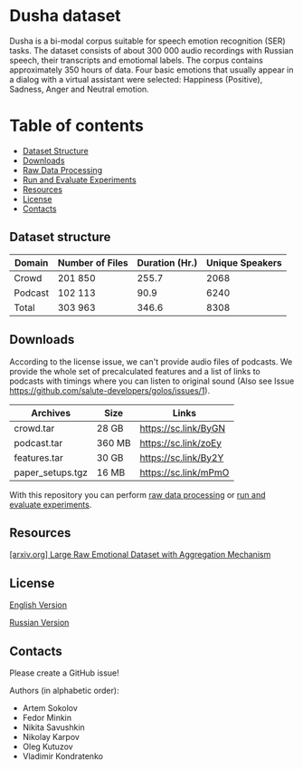 # Dusha dataset

Dusha is a bi-modal corpus suitable for speech emotion recognition (SER) tasks. The dataset consists of about 300 000 audio recordings with Russian speech, their transcripts and emotiomal labels. The corpus contains approximately 350 hours of data. Four basic emotions that usually appear in a dialog with a virtual assistant were selected: Happiness (Positive), Sadness, Anger and Neutral emotion.

# Table of contents

- [Dataset Structure](https://github.com/salute-developers/golos/tree/master/dusha#dataset-structure)
- [Downloads](https://github.com/salute-developers/golos/tree/master/dusha#downloads)
- [Raw Data Processing](https://github.com/salute-developers/golos/tree/master/dusha/data_processing)
- [Run and Evaluate Experiments](https://github.com/salute-developers/golos/tree/master/dusha/experiments)
- [Resources](https://github.com/salute-developers/golos/tree/master/dusha#resouces)
- [License](https://github.com/salute-developers/golos/tree/master/dusha#license)
- [Contacts](https://github.com/salute-developers/golos/tree/master/dusha#contacts)


## **Dataset structure**

| Domain         | Number of Files | Duration (Hr.) | Unique Speakers |
|----------------|------------|--------|---------|
| Crowd          | 201 850    | 255.7  | 2068    |
| Podcast        | 102 113    |  90.9  | 6240    |
| Total          | 303 963    | 346.6  | 8308    |

## **Downloads**

According to the license issue, we can't provide audio files of podcasts. We provide the whole set of precalculated features and a list of links to podcasts with timings where you can listen to original sound (Also see Issue https://github.com/salute-developers/golos/issues/1).

| Archives          | Size       |  Links               |
|-------------------|------------|----------------------|
| crowd.tar         | 28 GB      | https://sc.link/ByGN |
| podcast.tar       | 360 MB     | https://sc.link/zoEy |
| features.tar      | 30 GB      | https://sc.link/By2Y |
| paper_setups.tgz  | 16 MB      | https://sc.link/mPmO |


With this repository you can perform [raw data processing](https://github.com/salute-developers/golos/tree/master/dusha/data_processing) or [run and evaluate experiments](https://github.com/salute-developers/golos/tree/master/dusha/experiments).

##  **Resources**

[[arxiv.org] Large Raw Emotional Dataset with Aggregation Mechanism](https://arxiv.org/abs/2212.12266)

## **License**

[English Version](https://github.com/salute-developers/golos/blob/master/license/en_us.pdf)

[Russian Version](https://github.com/salute-developers/golos/blob/master/license/ru.pdf)

## **Contacts**

Please create a GitHub issue!

Authors (in alphabetic order):
- Artem Sokolov
- Fedor Minkin
- Nikita Savushkin
- Nikolay Karpov
- Oleg Kutuzov
- Vladimir Kondratenko
